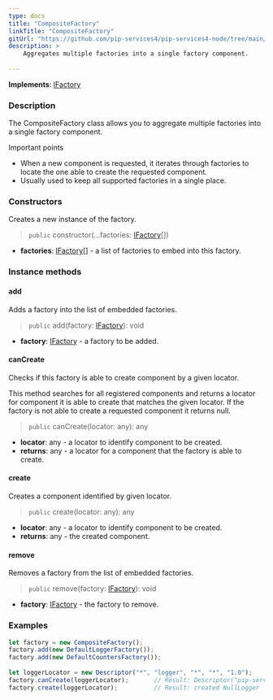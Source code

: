 ```yaml
---
type: docs
title: "CompositeFactory"
linkTitle: "CompositeFactory"
gitUrl: "https://github.com/pip-services4/pip-services4-node/tree/main/pip-services4-components-node"
description: >
    Aggregates multiple factories into a single factory component.
   
---
```


**Implements**: [IFactory](../ifactory)

### Description

The CompositeFactory class allows you to aggregate multiple factories into a single factory component.

Important points

- When a new component is requested, it iterates through factories to locate the one able to create the requested component.
- Usually used to keep all supported factories in a single place.

### Constructors
Creates a new instance of the factory.

> `public` constructor(...factories: [IFactory](../ifactory)[])

- **factories**: [IFactory](../ifactory)[] - a list of factories to embed into this factory.


### Instance methods

#### add
Adds a factory into the list of embedded factories.

> `public` add(factory: [IFactory](../ifactory)): void

- **factory**: [IFactory](../ifactory) - a factory to be added.


#### canCreate
Checks if this factory is able to create component by a given locator.

This method searches for all registered components and returns
a locator for component it is able to create that matches the given locator.
If the factory is not able to create a requested component it returns null.

> `public` canCreate(locator: any): any

- **locator**: any - a locator to identify component to be created.
- **returns**: any - a locator for a component that the factory is able to create.


#### create
Creates a component identified by given locator.

> `public` create(locator: any): any

- **locator**: any - a locator to identify component to be created.
- **returns**: any - the created component.


#### remove
Removes a factory from the list of embedded factories.

> `public` remove(factory: [IFactory](../ifactory)): void

- **factory**: [IFactory](../ifactory) - the factory to remove.

### Examples

```typescript
let factory = new CompositeFactory();
factory.add(new DefaultLoggerFactory());
factory.add(new DefaultCountersFactory());
    
let loggerLocator = new Descriptor("*", "logger", "*", "*", "1.0");
factory.canCreate(loggerLocator); 		// Result: Descriptor("pip-service", "logger", "null", "default", "1.0")
factory.create(loggerLocator); 			// Result: created NullLogger
```
